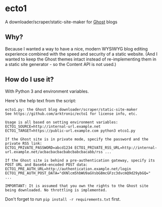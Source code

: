 # ecto1
A downloader/scraper/static-site-maker for [Ghost](https://github.com/TryGhost/Ghost) blogs

## Why?
Because I wanted a way to have a nice, modern WYSIWYG blog editing experience combined with the speed and security of a static website. (And I wanted to keep the Ghost themes intact instead of re-implementing them in a static site generator - so the Content API is not used.)

## How do I use it?
With Python 3 and environment variables.

Here's the help text from the script:
```
ecto1.py: the Ghost blog downloader/scraper/static-site-maker
See https://github.com/arktronic/ecto1 for license info, etc.

Usage is all based on setting environment variables:
ECTO1_SOURCE=http://internal-url.example.net ECTO1_TARGET=https://public-url.example.com python3 etco1.py

If the Ghost site is in private mode, specify the password and the private RSS link:
ECTO1_PRIVATE_PASSWORD=abcd1234 ECTO1_PRIVATE_RSS_URL=http://internal-url.example.net/acbacbacbacbabcbabcbacabb/rss ...

If the Ghost site is behind a pre-authentication gateway, specify its POST URL and Base64-encoded POST data:
ECTO1_PRE_AUTH_URL=http://authentication.example.net/login ECTO1_PRE_AUTH_POST_DATA="dXNlcm5hbWU9aGVsbG8mcGFzc3dvcmQ9d29ybGQ=" ...

IMPORTANT: It is assumed that you own the rights to the Ghost site being downloaded. No throttling is implemented.
```

Don't forget to run `pip install -r requirements.txt` first.
